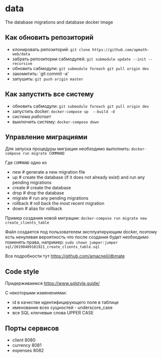 # data
The database migrations and database docker image

## Как обновить репозиторий
- клонировать репозиторий: `git clone https://github.com/apmath-web/data`
- забрать репозитории сабмодулей: `git submodule update --init --recursive`
- обновить сабмодули: `git submodule foreach git pull origin dev`
- закомитить: `git commit -a'
- запушить: `git push origin master`

## Как запустить все систему
- обновить сабмодули: `git submodule foreach git pull origin dev`
- запустить docker: `docker-compose up  --build -d`
- _система работает_
- выключить систему: `docker-compose down`

## Управление миграциями
Для запуска процедуры миграции необходимо выполнить: `docker-compose run migrate COMMAND`

Где `COMMAND` одно из 
- new       # generate a new migration file
- up        # create the database (if it does not already exist) and run any pending migrations
- create    # create the database
- drop      # drop the database
- migrate   # run any pending migrations
- rollback  # roll back the most recent migration
- down      # alias for rollback

Пример создания новой миграции:
`docker-compose run migrate new create_clients_table`

Файл создается под пользователем эксплуатирующим docker, поэтому есть ненулевая вероятность что после создания будет необходимо поменять права, например: `sudo chown jumper:jumper sql/20190409181921_create_clients_table.sql`

Все подробности тут https://github.com/amacneil/dbmate

## Code style
Придерживаемся https://www.sqlstyle.guide/

С некоторыми изменениями:
- id в качестве идентифицирующего поля в таблице
- именование всех сущностей - underscore_case
- все SQL ключевые слова UPPER CASE

## Порты сервисов
- client 8080
- currency 8081
- expenses 8082

